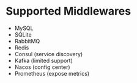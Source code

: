 # Supported Middlewares

- MySQL
- SQLite
- RabbitMQ
- Redis
- Consul (service discovery)
- Kafka (limited support)
- Nacos (config center)
- Prometheus (expose metrics)